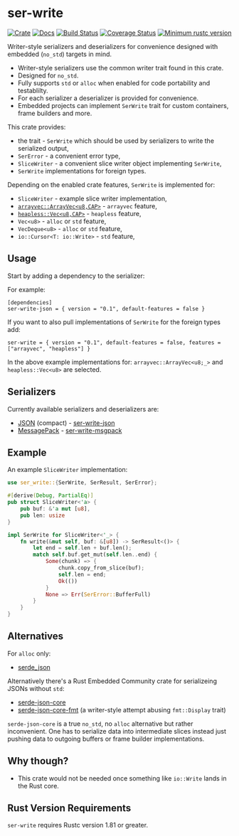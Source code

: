 ser-write
=========

[![Crate][Crate img]][Crate Link]
[![Docs][Docs img]][Docs Link]
[![Build Status][Build img]][Build Link]
[![Coverage Status][Coverage img]][Coverage Link]
[![Minimum rustc version][rustc version img]][rustc version link]

Writer-style serializers and deserializers for convenience designed with embedded (`no_std`) targets in mind.

* Writer-style serializers use the common writer trait found in this crate.
* Designed for `no_std`.
* Fully supports `std` or `alloc` when enabled for code portability and testablilty.
* For each serializer a deserializer is provided for convenience.
* Embedded projects can implement `SerWrite` trait for custom containers, frame builders and more.

This crate provides:

* the trait - `SerWrite` which should be used by serializers to write the serialized output,
* `SerError` - a convenient error type,
* `SliceWriter` - a convenient slice writer object implementing `SerWrite`,
* `SerWrite` implementations for foreign types.

Depending on the enabled crate features, `SerWrite` is implemented for:

* `SliceWriter` - example slice writer implementation,
* [`arrayvec::ArrayVec<u8,CAP>`](https://crates.io/crates/arrayvec) - `arrayvec` feature,
* [`heapless::Vec<u8,CAP>`](https://crates.io/crates/heapless) - `heapless` feature,
* `Vec<u8>` - `alloc` or `std` feature,
* `VecDeque<u8>` - `alloc` or `std` feature,
* `io::Cursor<T: io::Write>` - `std` feature,


Usage
-----

Start by adding a dependency to the serializer:

For example:

```
[dependencies]
ser-write-json = { version = "0.1", default-features = false }
```

If you want to also pull implementations of `SerWrite` for the foreign types add:

```
ser-write = { version = "0.1", default-features = false, features = ["arrayvec", "heapless"] }
```

In the above example implementations for: `arrayvec::ArrayVec<u8;_>` and `heapless::Vec<u8>` are selected.


Serializers
-----------

Currently available serializers and deserializers are:

* [JSON](https://json.org) (compact) - [ser-write-json](ser-write-json/)
* [MessagePack](https://msgpack.org) - [ser-write-msgpack](ser-write-msgpack/)


Example
-------

An example `SliceWriter` implementation:

```rs
use ser_write::{SerWrite, SerResult, SerError};

#[derive(Debug, PartialEq)]
pub struct SliceWriter<'a> {
    pub buf: &'a mut [u8],
    pub len: usize
}

impl SerWrite for SliceWriter<'_> {
    fn write(&mut self, buf: &[u8]) -> SerResult<()> {
        let end = self.len + buf.len();
        match self.buf.get_mut(self.len..end) {
            Some(chunk) => {
                chunk.copy_from_slice(buf);
                self.len = end;
                Ok(())
            }
            None => Err(SerError::BufferFull)
        }
    }
}
```


Alternatives
------------

For `alloc` only:
* [serde_json](https://crates.io/crates/serde_json)

Alternatively there's a Rust Embedded Community crate for serializeing JSONs without `std`:

* [serde-json-core](https://crates.io/crates/serde-json-core)
* [serde-json-core-fmt](https://crates.io/crates/serde-json-core-fmt) (a writer-style attempt abusing `fmt::Display` trait)

`serde-json-core` is a true `no_std`, no `alloc` alternative but rather inconvenient. One has to serialize data into intermediate slices instead just pushing data to outgoing buffers or frame builder implementations.


Why though?
-----------

* This crate would not be needed once something like `io::Write` lands in the Rust core.


Rust Version Requirements
-------------------------

`ser-write` requires Rustc version 1.81 or greater.

[Crate Link]: https://crates.io/crates/ser-write
[Crate img]: https://img.shields.io/crates/v/ser-write.svg
[Docs Link]: https://docs.rs/ser-write
[Docs img]: https://docs.rs/ser-write/badge.svg
[Build Link]: https://github.com/royaltm/rust-ser-write/actions/workflows/rust.yml
[Build img]: https://github.com/royaltm/rust-ser-write/actions/workflows/rust.yml/badge.svg?branch=main
[rustc version link]: https://github.com/royaltm/rust-ser-write#rust-version-requirements
[rustc version img]: https://img.shields.io/badge/rustc-1.81+-lightgray.svg
[Coverage Link]: https://coveralls.io/github/royaltm/rust-ser-write?branch=main
[Coverage img]: https://coveralls.io/repos/github/royaltm/rust-ser-write/badge.svg?branch=main